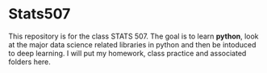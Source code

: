 # Stats507
This repository is for the class STATS 507. The goal is to learn **python**, look at the major data science related libraries in python and then be intoduced to deep learning. I will put my homework, class practice and associated folders here. 
